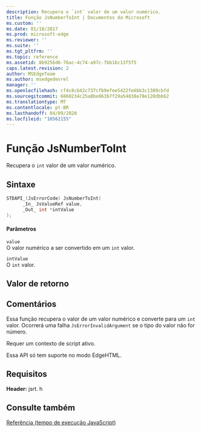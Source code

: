 ```yaml
---
description: Recupera o `int` valor de um valor numérico.
title: Função JsNumberToInt | Documentos da Microsoft
ms.custom: ''
ms.date: 01/18/2017
ms.prod: microsoft-edge
ms.reviewer: ''
ms.suite: ''
ms.tgt_pltfrm: ''
ms.topic: reference
ms.assetid: 8b9256d6-76ac-4c74-a97c-fbb16c13f5f5
caps.latest.revision: 2
author: MSEdgeTeam
ms.author: msedgedevrel
manager: ''
ms.openlocfilehash: cf4c8cb42c737cfb9efee5422fe6bb3c1389cbfd
ms.sourcegitcommit: 6860234c25a8be863b7f29a54838e78e120dbb62
ms.translationtype: MT
ms.contentlocale: pt-BR
ms.lasthandoff: 04/09/2020
ms.locfileid: "10562155"
---
```

# Função JsNumberToInt
Recupera o `int` valor de um valor numérico.  
  
## Sintaxe  
  
```cpp  
STDAPI_(JsErrorCode) JsNumberToInt(  
      _In_ JsValueRef value,  
      _Out_ int *intValue  
);  
```  
  
#### Parâmetros  
 `value`  
 O valor numérico a ser convertido em um `int` valor.  
  
 `intValue`  
 O `int` valor.  
  
## Valor de retorno  
  
## Comentários  
 Essa função recupera o valor de um valor numérico e converte para um `int` valor. Ocorrerá uma falha `JsErrorInvalidArgument` se o tipo do valor não for número.  
  
 Requer um contexto de script ativo.  
  
 Essa API só tem suporte no modo EdgeHTML.  
  
## Requisitos  
 **Header:** jsrt. h  
  
## Consulte também  
 [Referência (tempo de execução JavaScript)](../chakra-hosting/reference-javascript-runtime.md)